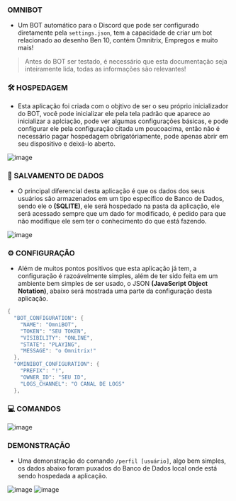 ### OMNIBOT

- Um BOT automático para o Discord que pode ser configurado diretamente
pela ``settings.json``, tem a capacidade de criar um bot relacionado ao
desenho Ben 10, contém Omnitrix, Empregos e muito mais!

> Antes do BOT ser testado, é necessário que esta documentação
> seja inteiramente lida, todas as informações são relevantes!

### 🛠️ HOSPEDAGEM
- Esta aplicação foi criada com o objtivo de ser o seu próprio inicializador do BOT, você pode inicializar ele pela tela
padrão que aparece ao inicializar a aplciação, pode ver algumas configurações básicas, e pode configurar ele pela
configuração citada um poucoacima, então não é necessário pagar hospedagem obrigatóriamente, pode apenas abrir em seu
dispositivo e deixá-lo aberto.

![image](https://imgur.com/aEhen8n.png)

### 📝 SALVAMENTO DE DADOS
- O principal diferencial desta aplicação é que os dados dos seus usuários são armazenados em um tipo específico de Banco de Dados,
sendo ele o **(SQLITE)**, ele será hospedado na pasta da aplicação, ele será acessado sempre que um dado for modificado, é pedido para
que não modifique ele sem ter o conhecimento do que está fazendo.

![image](https://imgur.com/RtjRu0m.png)

### ⚙️ CONFIGURAÇÃO
- Além de muitos pontos positivos que esta aplicação já tem, a configuração é razoávelmente simples, além de ter sido feita em um
ambiente bem simples de ser usado, o JSON **(JavaScript Object Notation)**, abaixo será mostrada uma parte da configuração desta
aplicação.

```java
{
  "BOT_CONFIGURATION": {
    "NAME": "OmniBOT",
    "TOKEN": "SEU TOKEN",
    "VISIBILITY": "ONLINE",
    "STATE": "PLAYING",
    "MESSAGE": "o Omnitrix!"
  },
  "OMINIBOT_CONFIGURATION": {
    "PREFIX": "!",
    "OWNER_ID": "SEU ID",
    "LOGS_CHANNEL": "O CANAL DE LOGS"
  },
```

### 💻 COMANDOS
![image](https://imgur.com/tSYGkyn.png)

### DEMONSTRAÇÃO
- Uma demonstração do comando ``/perfil [usuário]``, algo bem simples,
os dados abaixo foram puxados do Banco de Dados local onde está sendo hospedada
a aplicação.

![image](https://imgur.com/8sx5CHt.png) ![image](https://imgur.com/ZqAgjqp.png)
